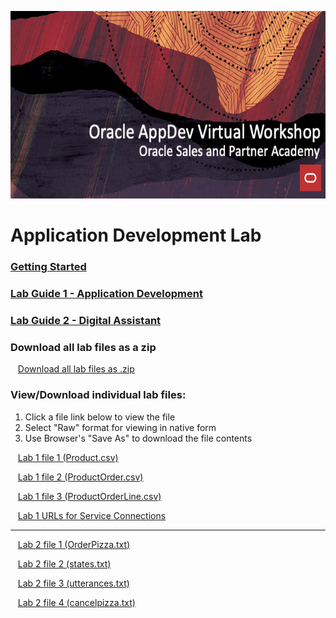 
<p align="center">
  <img width="650" height="300" src="./media/banner.png">
</p>


# Application Development Lab


### [Getting Started](getting-started.md)
### [Lab Guide 1 - Application Development](applicationdevelopment-labguide.md)
### [Lab Guide 2 - Digital Assistant](oda-labguide.md)

### Download all lab files as a zip

  &nbsp;&nbsp;&nbsp;[Download all lab files as .zip](files/archive.zip)

### View/Download individual lab files:

  1. Click a file link below to view the file
  2. Select "Raw" format for viewing in native form
  3. Use Browser's "Save As" to download the file contents
  
  &nbsp;&nbsp;&nbsp;[Lab 1 file 1 (Product.csv)](files/Product.csv)

  &nbsp;&nbsp;&nbsp;[Lab 1 file 2 (ProductOrder.csv)](files/ProductOrder.csv)

  &nbsp;&nbsp;&nbsp;[Lab 1 file 3 (ProductOrderLine.csv)](files/ProductOrderLine.csv)

  &nbsp;&nbsp;&nbsp;[Lab 1 URLs for Service Connections](files/AppDev_Endpoints.txt)

 ****************

  &nbsp;&nbsp;&nbsp;[Lab 2 file 1 (OrderPizza.txt)](files/OrderPizza.txt)

  &nbsp;&nbsp;&nbsp;[Lab 2 file 2 (states.txt)](files/states.txt) 

  &nbsp;&nbsp;&nbsp;[Lab 2 file 3 (utterances.txt)](files/utterances.txt)

  &nbsp;&nbsp;&nbsp;[Lab 2 file 4 (cancelpizza.txt)](files/cancelpizza.txt)

 

